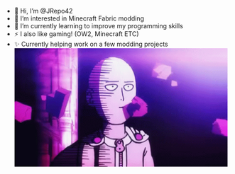 - 👋 Hi, I’m @JRepo42
- 🌌 I’m interested in Minecraft Fabric modding
- 📖 I’m currently learning to improve my programming skills
- ⚡ I also like gaming! (OW2, Minecraft ETC)
- ✨ Currently helping work on a few modding projects
![](one-punch-man-ok.gif)

<!---
JRepo42/JRepo42 is a ✨ special ✨ repository because its `README.md` (this file) appears on your GitHub profile.
You can click the Preview link to take a look at your changes.
--->
